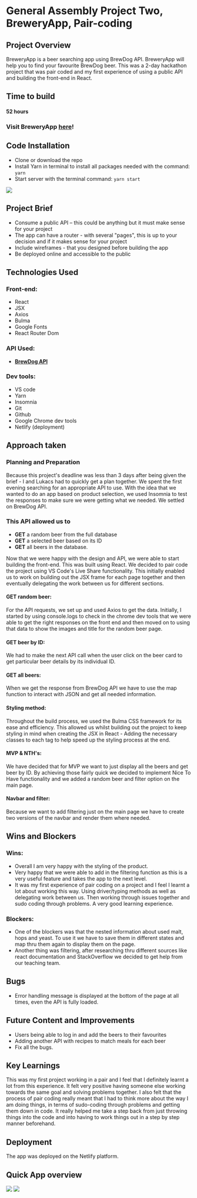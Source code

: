 # General Assembly  Project Two, BreweryApp, Pair-coding

## Project Overview

BreweryApp is a beer searching app using BrewDog API. BreweryApp will help you to find your favourite BrewDog beer. This was a 2-day hackathon project that was pair coded and my first experience of using a public API and building the front-end in React.

## Time to build   
#### 52 hours

### Visit BreweryApp **[here](https://brewerybrewdogapi.netlify.app/)**!


## Code Installation
- Clone or download the repo
- Install Yarn in terminal to install all packages needed with the command: `yarn`
- Start server with the terminal command: `yarn start`

![](src/readmesassets/homepage.png)

## Project Brief
- Consume a public API – this could be anything but it must make sense for your project
- The app can have a router - with several "pages", this is up to your decision and if it makes sense for your project
- Include wireframes - that you designed before building the app
- Be deployed online and accessible to the public

## Technologies Used
### Front-end:
- React
- JSX
- Axios
- Bulma
- Google Fonts
- React Router Dom

### API Used:
- **[BrewDog API](https://api.punkapi.com/v2/beers)**

### Dev tools:
- VS code
- Yarn
- Insomnia
- Git
- Github
- Google Chrome dev tools
- Netlify (deployment)

## Approach taken
### Planning and Preparation
Because this project's deadline was less than 3 days after being given the brief - I and Lukacs had to quickly get a plan together. We spent the first evening searching for an appropriate API to use. With the idea that we wanted to do an app based on product selection, we used Insomnia to test the responses to make sure we were getting what we needed. We settled on BrewDog API.

### This API allowed us to
- **GET** a random beer from the full database
- **GET** a selected beer based on its ID
- **GET** all beers in the database. 
 
Now that we were happy with the design and API, we were able to start building the front-end. This was built using React. We decided to pair code the project using VS Code's Live Share functionality. This initially enabled us to work on building out the JSX frame for each page together and then eventually delegating the work between us for different sections.

#### GET random beer:
For the API requests, we set up and used Axios to get the data. Initially, I started by using console.logs to check in the chrome dev tools that we were able to get the right responses on the front end and then moved on to using that data to show the images and title for the random beer page.
#### GET beer by ID:
We had to make the next API call when the user click on the beer card to get particular beer details by its individual ID. 
#### GET all beers:
When we get the response from BrewDog API we have to use the map function to interact with JSON and get all needed information. 
#### Styling method:
Throughout the build process, we used the Bulma CSS framework for its ease and efficiency. This allowed us whilst building out the project to keep styling in mind when creating the JSX in React - Adding the necessary classes to each tag to help speed up the styling process at the end.
#### MVP & NTH's:
We have decided that for MVP we want to just display all the beers and get beer by ID. By achieving those fairly quick we decided to implement Nice To Have functionality and we added a random beer and filter option on the main page.
#### Navbar and filter:
Because we want to add filtering just on the main page we have to create two versions of the navbar and render them where needed.

## Wins and  Blockers
### Wins:
- Overall I am very happy with the styling of the product.
- Very happy that we were able to add in the filtering function as this is a very useful feature and takes the app to the next level.
- It was my first experience of pair coding on a project and I feel I learnt a lot about working this way. Using driver/typing methods as well as delegating work between us. Then working through issues together and sudo coding through problems. A very good learning experience.
### Blockers:
- One of the blockers was that the nested information about used malt, hops and yeast. To use it we have to save them in different states and map thru them again to display them on the page.
- Another thing was filtering, after researching thru different sources like react documentation and StackOverflow we decided to get help from our teaching team. 

## Bugs
- Error handling message is displayed at the bottom of the page at all times, even the API is fully loaded.
 
## Future Content and Improvements
- Users being able to log in and add the beers to their favourites
- Adding another API with recipes to match meals for each beer
- Fix all the bugs.

## Key Learnings
This was my first project working in a pair and I feel that I definitely learnt a lot from this experience. It felt very positive having someone else working towards the same goal and solving problems together. I also felt that the process of pair coding really meant that I had to think more about the way I am doing things, in terms of sudo-coding through problems and getting them down in code. It really helped me take a step back from just throwing things into the code and into having to work things out in a step by step manner beforehand.
 
## Deployment
The app was deployed on the Netlify platform. 

## Quick App overview
![](src/readmesassets/allbeers.png)
![](src/readmesassets/indexpage.png)

